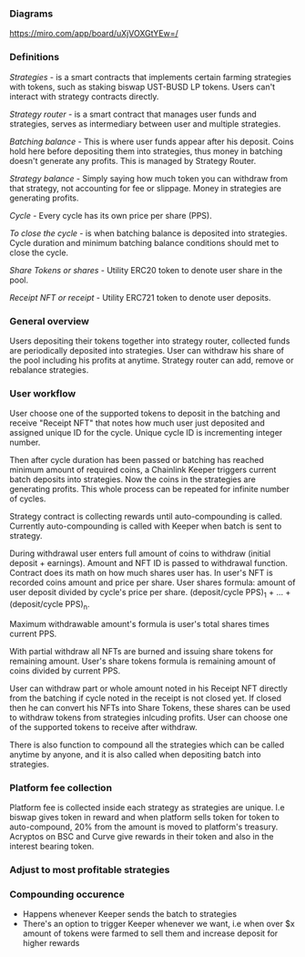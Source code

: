 ### Diagrams
https://miro.com/app/board/uXjVOXGtYEw=/

### Definitions
*Strategies* - is a smart contracts that implements certain farming strategies with tokens, such as staking biswap UST-BUSD LP tokens. Users can't interact with strategy contracts directly.  

*Strategy router* - is a smart contract that manages user funds and strategies, serves as intermediary between user and multiple strategies.   

*Batching balance* - This is where user funds appear after his deposit. Coins hold here before depositing them into strategies, thus money in batching doesn't generate any profits. This is managed by Strategy Router.  

*Strategy balance* - Simply saying how much token you can withdraw from that strategy, not accounting for fee or slippage. Money in strategies are generating profits.  

*Cycle* - Every cycle has its own price per share (PPS).  

*To close the cycle* - is when batching balance is deposited into strategies. Cycle duration and minimum batching balance conditions should met to close the cycle.  

*Share Tokens or shares* - Utility ERC20 token to denote user share in the pool.  

*Receipt NFT or receipt* - Utility ERC721 token to denote user deposits.  

### General overview
Users depositing their tokens together into strategy router, collected funds are periodically deposited into strategies. User can withdraw his share of the pool including his profits at anytime. Strategy router can add, remove or rebalance strategies.

### User workflow
User choose one of the supported tokens to deposit in the batching and receive "Receipt NFT" that notes how much user just deposited and assigned unique ID for the cycle. Unique cycle ID is incrementing integer number.  

Then after cycle duration has been passed or batching has reached minimum amount of required coins, a Chainlink Keeper triggers current batch deposits into strategies. Now the coins in the strategies are generating profits. This whole process can be repeated for infinite number of cycles.  

Strategy contract is collecting rewards until auto-compounding is called. Currently auto-compounding is called with Keeper when batch is sent to strategy.  

During withdrawal user enters full amount of coins to withdraw (initial deposit + earnings). Amount and NFT ID is passed to withdrawal function. Contract does its math on how much shares user has. In user's NFT is recorded coins amount and price per share. User shares formula: amount of user deposit divided by cycle's price per share. (deposit/cycle PPS)<sub>1</sub> + ... + (deposit/cycle PPS)<sub>n</sub>.  

Maximum withdrawable amount's formula is user's total shares times current PPS.  

With partial withdraw all NFTs are burned and issuing share tokens for remaining amount. User's share tokens formula is remaining amount of coins divided by current PPS.  

User can withdraw part or whole amount noted in his Receipt NFT directly from the batching if cycle noted in the receipt is not closed yet. If closed then he can convert his NFTs into Share Tokens, these shares can be used to withdraw tokens from strategies inlcuding profits. User can choose one of the supported tokens to receive after withdraw.  

There is also function to compound all the strategies which can be called anytime by anyone, and it is also called when depositing batch into strategies.

### Platform fee collection
Platform fee is collected inside each strategy as strategies are unique. I.e biswap gives token in reward and when platform sells token for token to auto-compound, 20% from the amount is moved to platform's treasury.  
Acryptos on BSC and Curve give rewards in their token and also in the interest bearing token.  

### Adjust to most profitable strategies

### Compounding occurence
* Happens whenever Keeper sends the batch to strategies
* There's an option to trigger Keeper whenever we want, i.e when over $x amount of tokens were farmed to sell them and increase deposit for higher rewards
